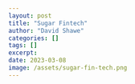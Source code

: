 ```yaml
---
layout: post
title: "Sugar Fintech"
author: "David Shawe"
categories: []
tags: []
excerpt: 
date: 2023-03-08
image: /assets/sugar-fin-tech.png
---
```

